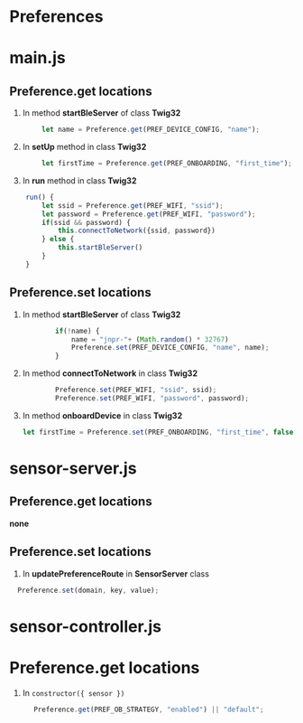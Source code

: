 # Preferences


# main.js

## Preference.get locations

1) In method **startBleServer** of class **Twig32**
```js 
        let name = Preference.get(PREF_DEVICE_CONFIG, "name"); 
``` 
2) In **setUp** method in class **Twig32**
```js
        let firstTime = Preference.get(PREF_ONBOARDING, "first_time");

```
3) In **run** method in class **Twig32**
```js
    run() {
        let ssid = Preference.get(PREF_WIFI, "ssid");
        let password = Preference.get(PREF_WIFI, "password");
        if(ssid && password) {
            this.connectToNetwork({ssid, password})
        } else {
            this.startBleServer()
        }
    }
```

## Preference.set locations

1) In method **startBleServer** of class **Twig32**

    ```js
            if(!name) {
                name = "jnpr-"+ (Math.random() * 32767)
                Preference.set(PREF_DEVICE_CONFIG, "name", name);
            }
    ```

2) In method **connectToNetwork** in class **Twig32**
    ```js
            Preference.set(PREF_WIFI, "ssid", ssid);
            Preference.set(PREF_WIFI, "password", password);
    ```


3) In method **onboardDevice** in class **Twig32**
    ```js
    let firstTime = Preference.set(PREF_ONBOARDING, "first_time", false);
    ```




# sensor-server.js

## Preference.get locations

**none**



## Preference.set locations

1) In **updatePreferenceRoute** in **SensorServer** class
```js
  Preference.set(domain, key, value); 
```

# sensor-controller.js

# Preference.get locations

1) In ```constructor({ sensor })``` 
```js
      Preference.get(PREF_OB_STRATEGY, "enabled") || "default";
```

